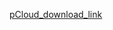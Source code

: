 [pCloud_download_link](https://e.pcloud.link/publink/show?code=XZGnRMZv8EJ5Fu15FJwdmUjVJ5haVsMUlpy)
